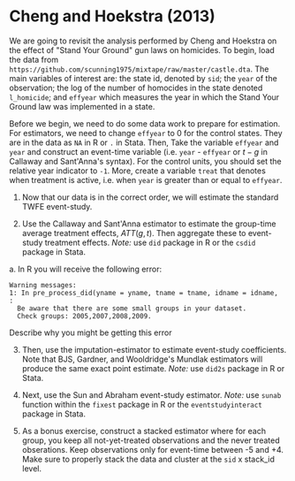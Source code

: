 # Cheng and Hoekstra (2013)

We are going to revisit the analysis performed by Cheng and Hoekstra on the effect of "Stand Your Ground" gun laws on homicides. To begin, load the data from `https://github.com/scunning1975/mixtape/raw/master/castle.dta`. The main variables of interest are: the state id, denoted by `sid`; the `year` of the observation; the log of the number of homocides in the state denoted `l_homicide`; and `effyear` which measures the year in which the Stand Your Ground law was implemented in a state. 

Before we begin, we need to do some data work to prepare for estimation. For estimators, we need to change `effyear` to 0 for the control states. They are in the data as `NA` in R or `.` in Stata. Then, Take the variable `effyear` and `year` and construct an event-time variable (i.e. `year` - `effyear` or $t - g$ in Callaway and Sant'Anna's syntax). For the control units, you should set the relative year indicator to `-1`. More, create a variable `treat` that denotes when treatment is active, i.e. when `year` is greater than or equal to `effyear`. 

1. Now that our data is in the correct order, we will estimate the standard TWFE event-study.

2. Use the Callaway and Sant'Anna estimator to estimate the group-time average treatment effects, $ATT(g,t)$. Then aggregate these to event-study treatment effects. *Note:* use `did` package in R or the `csdid` package in Stata. 

  a. In R you will receive the following error:

  ```
  Warning messages:
  1: In pre_process_did(yname = yname, tname = tname, idname = idname,  :
    Be aware that there are some small groups in your dataset.
    Check groups: 2005,2007,2008,2009.
  ```

  Describe why you might be getting this error

3. Then, use the imputation-estimator to estimate event-study coefficients. Note that BJS, Gardner, and Wooldridge's Mundlak estimators will produce the same exact point estimate. *Note:* use `did2s` package in R or Stata. 

4. Next, use the Sun and Abraham event-study estimator. *Note:* use `sunab` function within the `fixest` package in R or the `eventstudyinteract` package in Stata. 

5. As a bonus exercise, construct a stacked estimator where for each group, you keep all not-yet-treated observations and the never treated obserations. Keep observations only for event-time between -5 and +4. Make sure to properly stack the data and cluster at the `sid` x stack_id level.

